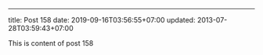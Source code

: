 ---
title: Post 158
date: 2019-09-16T03:56:55+07:00
updated: 2013-07-28T03:59:43+07:00

This is content of post 158